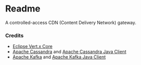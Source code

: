 # Readme
A controlled-access CDN (Content Delivery Network) gateway.

### Credits
- [Eclipse Vert.x Core](https://github.com/eclipse-vertx/vert.x)
- [Apache Cassandra](https://github.com/apache/cassandra) and [Apache Cassandra Java Client](https://github.com/apache/cassandra-java-driver)
- [Apache Kafka](https://github.com/apache/kafka) and [Apache Kafka Java Client](https://github.com/apache/kafka/tree/trunk/clients/src/main/java/org/apache/kafka/clients)
